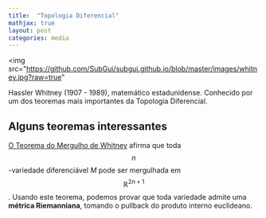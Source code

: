 ```yaml
---
title:  "Topologia Diferencial"
mathjax: true
layout: post
categories: media
---
```


<img src="https://github.com/SubGui/subgui.github.io/blob/master/images/whitney.jpg?raw=true"

Hassler Whitney (1907 - 1989), matemático estadunidense. Conhecido por um dos teoremas mais importantes da Topologia Diferencial.

## Alguns teoremas interessantes

[O Teorema do Mergulho de Whitney](https://en.wikipedia.org/wiki/Whitney_embedding_theorem) afirma que toda $$n$$-variedade diferenciável $M$ pode ser mergulhada em $$\mathbb{R}^{2n+1}$$. Usando este teorema, podemos provar que toda variedade admite uma **métrica Riemanniana**,  tomando o pullback do produto interno euclideano.
